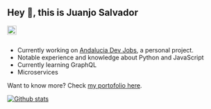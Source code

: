 ## Hey 👋, this is Juanjo Salvador

<a href="https://twitter.com/linuxneitor">
  <img align="left" alt="Juanjo Salvador twitter" width="21px" src="https://raw.githubusercontent.com/anuraghazra/anuraghazra/master/assets/twitter.svg" />
</a>

<br/><br/>

* Currently working on [Andalucia Dev Jobs](https://github.com/JuanjoSalvador/ad-jobs), a personal project.
* Notable experience and knowledge about Python and JavaScript
* Currently learning GraphQL
* Microservices

Want to know more? Check [my portofolio here](https://jsalvador.me/).

[![Github stats](https://github-readme-stats.vercel.app/api?username=JuanjoSalvador&show_icons=true&include_all_commits=true)](https://github.com/JuanjoSalvador/github-readme-stats)
